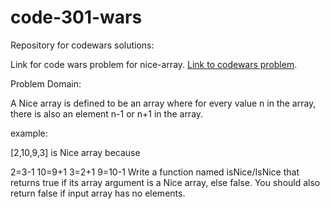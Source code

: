 # code-301-wars
Repository for codewars solutions:

Link for code wars problem for nice-array.
[Link to codewars problem](https://www.codewars.com/kata/nice-array/train/javascript).

Problem Domain:

A Nice array is defined to be an array where for every value n in the array, there is also an element n-1 or n+1 in the array.

example:

[2,10,9,3] is Nice array because

2=3-1
10=9+1
3=2+1
9=10-1
Write a function named isNice/IsNice that returns true if its array argument is a Nice array, else false. You should also return false if input array has no elements.
